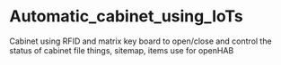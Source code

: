 # Automatic_cabinet_using_IoTs
Cabinet using RFID and matrix key board to open/close and control the status of cabinet
file things, sitemap, items use for openHAB
